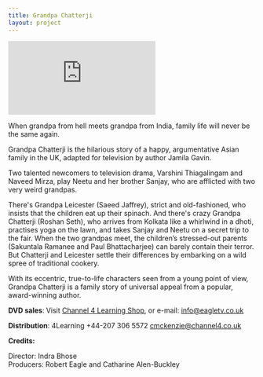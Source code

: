 ```yaml
---
title: Grandpa Chatterji
layout: project
---
```


<div class="video-container">
<iframe class="video" src="https://player.vimeo.com/video/352876742?byline=0&portrait=0" frameborder="0" allow="autoplay; fullscreen" allowfullscreen></iframe>
</div>

When grandpa from hell meets grandpa from India, family life will never be the same again.

Grandpa Chatterji is the hilarious story of a happy, argumentative Asian family in the UK, adapted for television by author Jamila Gavin.

Two talented newcomers to television drama, Varshini Thiagalingam and Naveed Mirza, play Neetu and her brother Sanjay, who are afflicted with two very weird grandpas.

There's Grandpa Leicester (Saeed Jaffrey), strict and old-fashioned, who insists that the children eat up their spinach. And there's crazy Grandpa Chatterji (Roshan Seth), who arrives from Kolkata like a whirlwind in a dhoti, practises yoga on the lawn, and takes Sanjay and Neetu on a secret trip to the fair. When the two grandpas meet, the children’s stressed-out parents (Sakuntala Ramanee and Paul Bhattacharjee) can barely contain their terror. But Chatterji and Leicester settle their differences by embarking on a wild spree of traditional cookery.

With its eccentric, true-to-life characters seen from a young point of view, Grandpa Chatterji is a family story of universal appeal from a popular, award-winning author.

**DVD sales**: Visit <a href="http://www.channel4learning.com/" target="_blank">Channel 4 Learning Shop</a>, or e-mail: <a href="mailto:info@eagletv.co.uk">info@eagletv.co.uk</a>

**Distribution**: 4Learning +44-207 306 5572 <a href="mailto:cmckenzie@channel4.co.uk">cmckenzie@channel4.co.uk</a>

**Credits:**

Director: Indra Bhose<br>
Producers: Robert Eagle and Catharine Alen-Buckley
